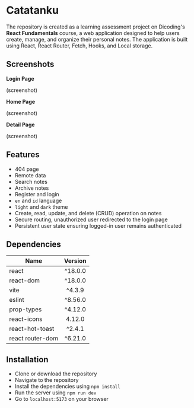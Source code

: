 # Catatanku

The repository is created as a learning assessment project on Dicoding's **React Fundamentals** course, a web application designed to help users create, manage, and organize their personal notes. The application is built using React, React Router, Fetch, Hooks, and Local storage.

## Screenshots

**Login Page**

(screenshot)

**Home Page**

(screenshot)

**Detail Page**

(screenshot)

## Features

- 404 page
- Remote data
- Search notes
- Archive notes
- Register and login
- `en` and `id` language
- `light` and `dark` theme
- Create, read, update, and delete (CRUD) operation on notes
- Secure routing, unauthorized user redirected to the login page
- Persistent user state ensuring logged-in user remains authenticated

## Dependencies

| Name               | Version   |
|--------------------|:---------:|
| react              |  ^18.0.0  |
| react-dom          |  ^18.0.0  |
| vite               |  ^4.3.9   |
| eslint             |  ^8.56.0  |
| prop-types         |  ^4.12.0  |
| react-icons        |  4.12.0   |
| react-hot-toast    |  ^2.4.1   |
| react router-dom   |  ^6.21.0  |

## Installation

- Clone or download the repository
- Navigate to the repository
- Install the dependencies using `npm install`
- Run the server using `npm run dev`
- Go to `localhost:5173` on your browser
